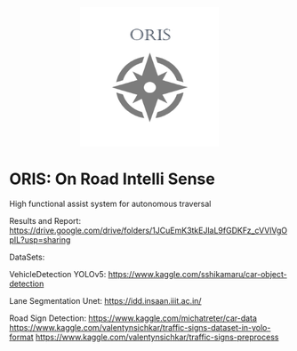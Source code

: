 <div style="text-align:center"><img src="https://github.com/adityaabhiram3/ORIS/blob/main/ORIS_logo.png" alt="MarvinEye" width="250" height="250"/></div>

# ORIS: On Road Intelli Sense

High functional assist system for autonomous traversal 

Results and Report: https://drive.google.com/drive/folders/1JCuEmK3tkEJlaL9fGDKFz_cVVlVgOpIL?usp=sharing

DataSets: 

VehicleDetection YOLOv5: https://www.kaggle.com/sshikamaru/car-object-detection

Lane Segmentation Unet: https://idd.insaan.iiit.ac.in/

Road Sign Detection: 
https://www.kaggle.com/michatreter/car-data
https://www.kaggle.com/valentynsichkar/traffic-signs-dataset-in-yolo-format
https://www.kaggle.com/valentynsichkar/traffic-signs-preprocess

